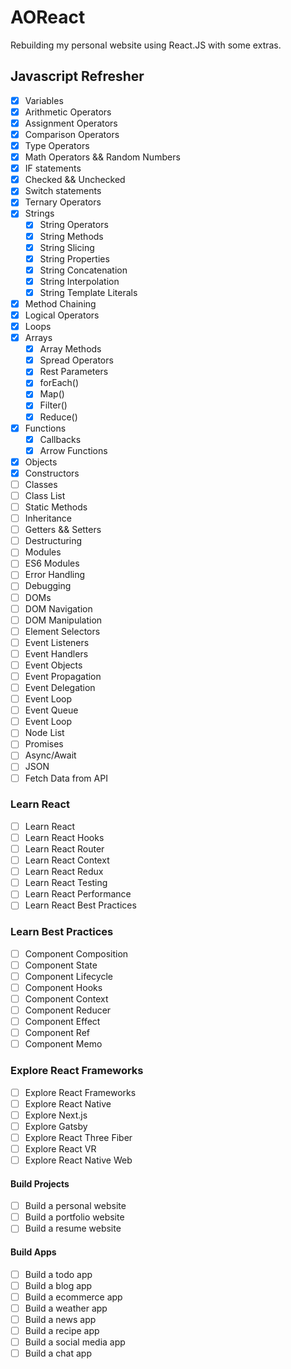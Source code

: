 # **AOReact**

Rebuilding my personal website using React.JS with some extras.

## Javascript Refresher

- [x] Variables
- [x] Arithmetic Operators
- [x] Assignment Operators
- [x] Comparison Operators
- [x] Type Operators
- [x] Math Operators && Random Numbers
- [x] IF statements
- [x] Checked && Unchecked
- [x] Switch statements
- [x] Ternary Operators
- [x] Strings
  - [x] String Operators
  - [x] String Methods
  - [x] String Slicing
  - [x] String Properties
  - [x] String Concatenation
  - [x] String Interpolation
  - [x] String Template Literals
- [x] Method Chaining
- [x] Logical Operators
- [x] Loops
- [x] Arrays
  - [x] Array Methods
  - [x] Spread Operators
  - [x] Rest Parameters
  - [x] forEach()
  - [x] Map()
  - [x] Filter()
  - [x] Reduce()
- [x] Functions
  - [x] Callbacks
  - [x] Arrow Functions
- [x] Objects
- [x] Constructors
- [ ] Classes
- [ ] Class List
- [ ] Static Methods
- [ ] Inheritance
- [ ] Getters && Setters
- [ ] Destructuring
- [ ] Modules
- [ ] ES6 Modules
- [ ] Error Handling
- [ ] Debugging
- [ ] DOMs
- [ ] DOM Navigation
- [ ] DOM Manipulation
- [ ] Element Selectors
- [ ] Event Listeners
- [ ] Event Handlers
- [ ] Event Objects
- [ ] Event Propagation
- [ ] Event Delegation
- [ ] Event Loop
- [ ] Event Queue
- [ ] Event Loop
- [ ] Node List
- [ ] Promises
- [ ] Async/Await
- [ ] JSON
- [ ] Fetch Data from API

### Learn React

- [ ] Learn React
- [ ] Learn React Hooks
- [ ] Learn React Router
- [ ] Learn React Context
- [ ] Learn React Redux
- [ ] Learn React Testing
- [ ] Learn React Performance
- [ ] Learn React Best Practices

### Learn Best Practices

- [ ] Component Composition
- [ ] Component State
- [ ] Component Lifecycle
- [ ] Component Hooks
- [ ] Component Context
- [ ] Component Reducer
- [ ] Component Effect
- [ ] Component Ref
- [ ] Component Memo

### Explore React Frameworks

- [ ] Explore React Frameworks
- [ ] Explore React Native
- [ ] Explore Next.js
- [ ] Explore Gatsby
- [ ] Explore React Three Fiber
- [ ] Explore React VR
- [ ] Explore React Native Web

#### Build Projects

- [ ] Build a personal website
- [ ] Build a portfolio website
- [ ] Build a resume website

#### Build Apps

- [ ] Build a todo app
- [ ] Build a blog app
- [ ] Build a ecommerce app
- [ ] Build a weather app
- [ ] Build a news app
- [ ] Build a recipe app
- [ ] Build a social media app
- [ ] Build a chat app

